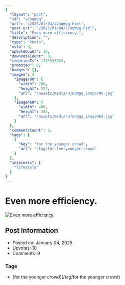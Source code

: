 ```yaml
---
{
  "layout": "post",
  "id": "a7oqWgq",
  "url": "/2025/01/04/a7oqWgq.html",
  "post_url": "/2025/01/04/a7oqWgq.html",
  "title": "Even more efficiency.",
  "description": "",
  "type": "Photo",
  "nsfw": 0,
  "upVoteCount": 10,
  "downVoteCount": 9,
  "creationTs": 1735933528,
  "promoted": 0,
  "badges": [],
  "images": {
    "image700": {
      "width": 700,
      "height": 525,
      "url": "/assets/media/a7oqWgq_image700.jpg"
    },
    "image460": {
      "width": 460,
      "height": 345,
      "url": "/assets/media/a7oqWgq_image460.jpg"
    }
  },
  "commentsCount": 9,
  "tags": [
    {
      "key": "for the younger crowd",
      "url": "/tag/for-the-younger-crowd"
    }
  ],
  "interests": [
    "lifestyle"
  ]
}
---
```


# Even more efficiency.

![Even more efficiency.](/assets/media/a7oqWgq_image700.jpg)

## Post Information

- Posted on: January 04, 2025
- Upvotes: 10
- Comments: 9

### Tags

- [for the younger crowd](/tag/for the younger crowd)
